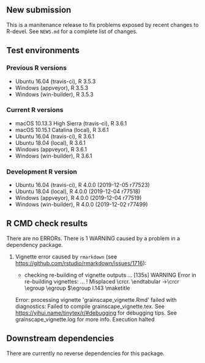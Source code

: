 ## New submission

This is a manitenance release to fix problems exposed by recent changes to R-devel.
See `NEWS.md` for a complete list of changes.

## Test environments

### Previous R versions
* Ubuntu 16.04              (travis-ci), R 3.5.3
* Windows                    (appveyor), R 3.5.3
* Windows                 (win-builder), R 3.5.3

### Current R versions
* macOS 10.13.3 High Sierra (travis-ci), R 3.6.1
* macOS 10.15.1 Catalina        (local), R 3.6.1
* Ubuntu 16.04              (travis-ci), R 3.6.1
* Ubuntu 18.04                  (local), R 3.6.1
* Windows                    (appveyor), R 3.6.1
* Windows                 (win-builder), R 3.6.1

### Development R version
* Ubuntu 16.04              (travis-ci), R 4.0.0 (2019-12-05 r77523)
* Ubuntu 18.04                  (local), R 4.0.0 (2019-12-04 r77518)
* Windows                    (appveyor), R 4.0.0 (2019-12-04 r77519)
* Windows                 (win-builder), R 4.0.0 (2019-12-02 r77499)

## R CMD check results

There are no ERRORs. There is 1 WARNING caused by a problem in a dependency package.

1. Vignette error caused by `rmarkdown` (see <https://github.com/rstudio/rmarkdown/issues/1716>):

    * checking re-building of vignette outputs ... [135s] WARNING
    Error in re-building vignettes:
      ...
    ! Misplaced \crcr.
    \endtabular ->\crcr 
                        \egroup \egroup $\egroup 
    l.143 \maketitle
    
    Error: processing vignette 'grainscape_vignette.Rmd' failed with diagnostics:
    Failed to compile grainscape_vignette.tex. See https://yihui.name/tinytex/r/#debugging for debugging tips.
    See grainscape_vignette.log for more info.
    Execution halted

## Downstream dependencies

There are currently no reverse dependencies for this package.
